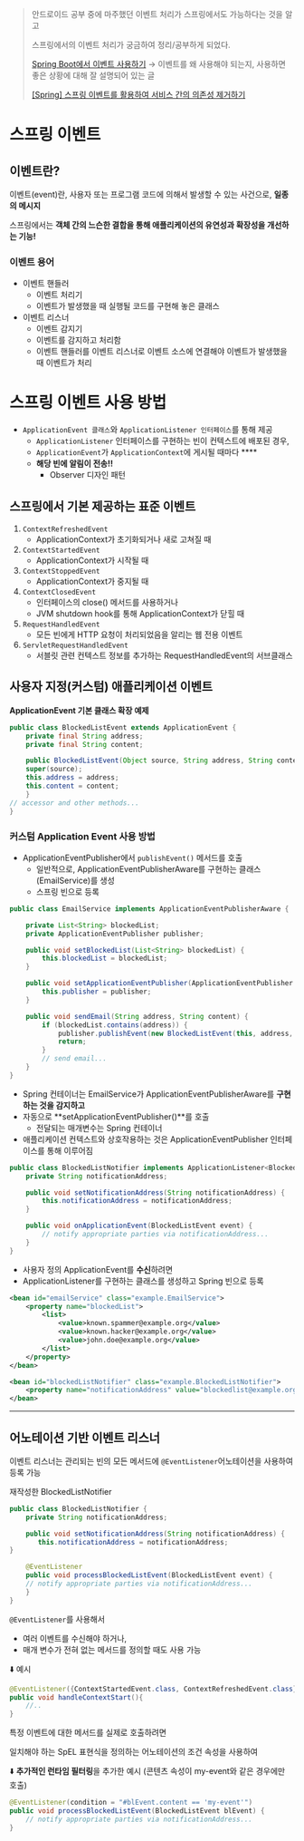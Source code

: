 > 안드로이드 공부 중에 마주했던 이벤트 처리가 스프링에서도 가능하다는 것을 알고
> 
> 스프링에서의 이벤트 처리가 궁금하여 정리/공부하게 되었다.
> 
> [Spring Boot에서 이벤트 사용하기](https://shinsunyoung.tistory.com/88)
> → 이벤트를 왜 사용해야 되는지, 사용하면 좋은 상황에 대해 잘 설명되어 있는 글
> 
> [[Spring] 스프링 이벤트를 활용하여 서비스 간의 의존성 제거하기](https://wisdom-and-record.tistory.com/133)

# 스프링 이벤트
## 이벤트란?

이벤트(event)란, 사용자 또는 프로그램 코드에 의해서 발생할 수 있는 사건으로, **일종의 메시지**

스프링에서는 **객체 간의 느슨한 결합을 통해 애플리케이션의 유연성과 확장성을 개선하는 기능!**

### 이벤트 용어

- 이벤트 핸들러
    - 이벤트 처리기
    - 이벤트가 발생했을 때 실행될 코드를 구현해 놓은 클래스
- 이벤트 리스너
    - 이벤트 감지기
    - 이벤트를 감지하고 처리함
    - 이벤트 핸들러를 이벤트 리스너로 이벤트 소스에 연결해야 이벤트가 발생했을 때 이벤트가 처리

# 스프링 이벤트 사용 방법

- `ApplicationEvent 클래스`와 `ApplicationListener 인터페이스`를 통해 제공
    - `ApplicationListener` 인터페이스를 구현하는 빈이 컨텍스트에 배포된 경우,
    - `ApplicationEvent`가 `ApplicationContext`에 게시될 때마다 ****
    - **해당 빈에 알림이 전송!!**
        - Observer 디자인 패턴

## 스프링에서 기본 제공하는 표준 이벤트

1. `ContextRefreshedEvent`
    - ApplicationContext가 초기화되거나 새로 고쳐질 때
2. `ContextStartedEvent`
    - ApplicationContext가 시작될 때
3. `ContextStoppedEvent`
    - ApplicationContext가 중지될 때
4. `ContextClosedEvent`
    - 인터페이스의 close() 메서드를 사용하거나
    - JVM shutdown  hook를 통해 ApplicationContext가 닫힐 때
5. `RequestHandledEvent`
    - 모든 빈에게 HTTP 요청이 처리되었음을 알리는 웹 전용 이벤트
6. `ServletRequestHandledEvent`
    - 서블릿 관련 컨텍스트 정보를 추가하는 RequestHandledEvent의 서브클래스

## 사용자 지정(커스텀) 애플리케이션 이벤트

**ApplicationEvent 기본 클래스 확장 예제**

```java
public class BlockedListEvent extends ApplicationEvent {
	private final String address;
	private final String content;

	public BlockedListEvent(Object source, String address, String content) {
    super(source);
    this.address = address;
    this.content = content;
	}
// accessor and other methods...
}
```

### 커스텀 Application Event 사용 방법

- ApplicationEventPublisher에서 `publishEvent()` 메서드를 호출
    - 일반적으로, ApplicationEventPublisherAware를 구현하는 클래스(EmailService)를 생성
    - 스프링 빈으로 등록

```java
public class EmailService implements ApplicationEventPublisherAware {

    private List<String> blockedList;
    private ApplicationEventPublisher publisher;

    public void setBlockedList(List<String> blockedList) {
        this.blockedList = blockedList;
    }

    public void setApplicationEventPublisher(ApplicationEventPublisher publisher) {
        this.publisher = publisher;
    }

    public void sendEmail(String address, String content) {
        if (blockedList.contains(address)) {
            publisher.publishEvent(new BlockedListEvent(this, address, content));
            return;
        }
        // send email...
    }
}
```

- Spring 컨테이너는 EmailService가 ApplicationEventPublisherAware를 **구현하는 것을 감지하고**
- 자동으로 **setApplicationEventPublisher()**를 호출
    - 전달되는 매개변수는 Spring 컨테이너
- 애플리케이션 컨텍스트와 상호작용하는 것은 ApplicationEventPublisher 인터페이스를 통해 이루어짐

```java
public class BlockedListNotifier implements ApplicationListener<BlockedListEvent> {
	private String notificationAddress;

	public void setNotificationAddress(String notificationAddress) {
	    this.notificationAddress = notificationAddress;
	}

	public void onApplicationEvent(BlockedListEvent event) {
	    // notify appropriate parties via notificationAddress...
	}
}
```

- 사용자 정의 ApplicationEvent를 **수신**하려면
- ApplicationListener를 구현하는 클래스를 생성하고 Spring 빈으로 등록

```xml
<bean id="emailService" class="example.EmailService">
    <property name="blockedList">
        <list>
            <value>known.spammer@example.org</value>
            <value>known.hacker@example.org</value>
            <value>john.doe@example.org</value>
        </list>
    </property>
</bean>

<bean id="blockedListNotifier" class="example.BlockedListNotifier">
    <property name="notificationAddress" value="blockedlist@example.org"/>
</bean>
```

---

## 어노테이션 기반 이벤트 리스너

이벤트 리스너는 관리되는 빈의 모든 메서드에 `@EventListener`어노테이션을 사용하여 등록 가능

재작성한 BlockedListNotifier

```java
public class BlockedListNotifier {
	private String notificationAddress;

	public void setNotificationAddress(String notificationAddress) {
	   this.notificationAddress = notificationAddress;
}

	@EventListener
	public void processBlockedListEvent(BlockedListEvent event) {
    // notify appropriate parties via notificationAddress...
	}
}
```

`@EventListener`를 사용해서 

- 여러 이벤트를 수신해야 하거나,
- 매개 변수가 전혀 없는 메서드를 정의할 때도 사용 가능

⬇️ 예시

```java
@EventListener({ContextStartedEvent.class, ContextRefreshedEvent.class})
public void handleContextStart(){
	//..	
}
```

특정 이벤트에 대한 메서드를 실제로 호출하려면 

일치해야 하는 SpEL 표현식을 정의하는 어노테이션의 조건 속성을 사용하여 

⬇️ **추가적인 런타임 필터링**을 추가한 예시 (콘텐츠 속성이 my-event와 같은 경우에만 호출)

```java
@EventListener(condition = "#blEvent.content == 'my-event'")
public void processBlockedListEvent(BlockedListEvent blEvent) {
    // notify appropriate parties via notificationAddress...
}
```
